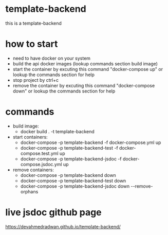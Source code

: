 # template-backend

this is a template-backend

# how to start

- need to have docker on your system
- build the api docker images (lookup commands section build image)
- start the container by excuting this command "docker-compose up" or lookup the commands section for help
- stop project by ctrl+c
- remove the container by excuting this command "docker-compose down" or lookup the commands section for help

# commands

- build image:
  - docker build . -t template-backend
- start containers:
  - docker-compose -p template-backend -f docker-compose.yml up
  - docker-compose -p template-backend-test -f docker-compose.test.yml up
  - docker-compose -p template-backend-jsdoc -f docker-compose.jsdoc.yml up
- remove containers:
  - docker-compose -p template-backend down
  - docker-compose -p template-backend-test down
  - docker-compose -p template-backend-jsdoc down --remove-orphans

# live jsdoc github page

https://devahmedradwan.github.io/template-backend/
